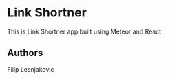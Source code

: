 # Link Shortner

This is Link Shortner app built using Meteor and React.

## Authors

Filip Lesnjakovic
